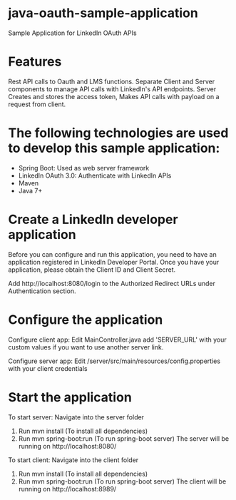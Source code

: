 # java-oauth-sample-application
Sample Application for LinkedIn OAuth APIs

# Features
Rest API calls to Oauth and LMS functions. Separate Client and Server components to manage API calls with LinkedIn's API endpoints.
Server Creates and stores the access token, Makes API calls with payload on a request from client.

# The following technologies are used to develop this sample application:
- Spring Boot: Used as web server framework
- LinkedIn OAuth 3.0: Authenticate with LinkedIn APIs
- Maven
- Java 7+

# Create a LinkedIn developer application
Before you can configure and run this application, you need to have an application registered in LinkedIn Developer Portal. Once you have your application, please obtain the Client ID and Client Secret.

Add http://localhost:8080/login to the Authorized Redirect URLs under Authentication section.


# Configure the application
Configure client app:
Edit MainController.java add 'SERVER_URL' with your custom values if you want to use another server link.

Configure server app:
Edit /server/src/main/resources/config.properties with your client credentials

# Start the application

To start server:
Navigate into the server folder
1. Run mvn install (To install all dependencies)
2. Run mvn spring-boot:run (To run spring-boot server)
The server will be running on http://localhost:8080/

To start client:
Navigate into the client folder
1. Run mvn install (To install all dependencies)
2. Run mvn spring-boot:run (To run spring-boot server)
The client will be running on http://localhost:8989/


